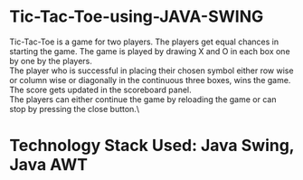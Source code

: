# Tic-Tac-Toe-using-JAVA-SWING
Tic-Tac-Toe is a game for two players. The players get equal chances in starting the game. The game is played by drawing X and O in each box one by one by the players.\
The player who is successful in placing their chosen symbol either row wise or column wise or diagonally in the continuous three boxes, wins the game. The score gets updated in the scoreboard panel. \
The players can either continue the game by reloading the game or can stop by pressing the close button.\
# Technology Stack Used: Java Swing, Java AWT
